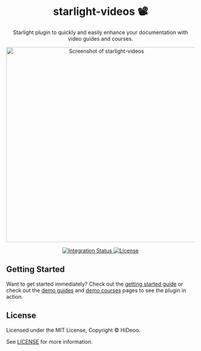 <div align="center">
  <h1>starlight-videos 📽️</h1>
  <p>Starlight plugin to quickly and easily enhance your documentation with video guides and courses.</p>
  <p>
    <a href="https://i.imgur.com/RQVSxeK.png" title="Screenshot of starlight-videos">
      <img alt="Screenshot of starlight-videos" src="https://i.imgur.com/RQVSxeK.png" width="520" />
    </a>
  </p>
</div>

<div align="center">
  <a href="https://github.com/HiDeoo/starlight-videos/actions/workflows/integration.yml">
    <img alt="Integration Status" src="https://github.com/HiDeoo/starlight-videos/actions/workflows/integration.yml/badge.svg" />
  </a>
  <a href="https://github.com/HiDeoo/starlight-videos/blob/main/LICENSE">
    <img alt="License" src="https://badgen.net/github/license/HiDeoo/starlight-videos" />
  </a>
  <br />
</div>

## Getting Started

Want to get started immediately? Check out the [getting started guide](https://starlight-videos.netlify.app/getting-started/) or check out the [demo guides](https://starlight-videos.netlify.app/demo/video-guides/) and [demo courses](https://starlight-videos.netlify.app/demo/video-courses/) pages to see the plugin in action.

## License

Licensed under the MIT License, Copyright © HiDeoo.

See [LICENSE](https://github.com/HiDeoo/starlight-videos/blob/main/LICENSE) for more information.
